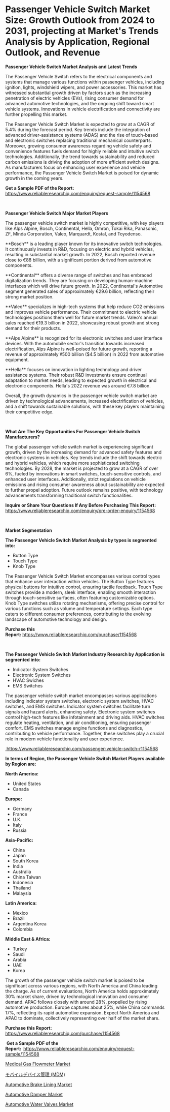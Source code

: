 <p><h1>Passenger Vehicle Switch Market Size: Growth Outlook from 2024 to 2031, projecting at Market's Trends Analysis by Application, Regional Outlook, and Revenue</h1></p><p><strong>Passenger Vehicle Switch Market Analysis and Latest Trends</strong></p>
<p><p>The Passenger Vehicle Switch refers to the electrical components and systems that manage various functions within passenger vehicles, including ignition, lights, windshield wipers, and power accessories. This market has witnessed substantial growth driven by factors such as the increasing penetration of electric vehicles (EVs), rising consumer demand for advanced automotive technologies, and the ongoing shift toward smart vehicle systems. Innovations in vehicle electrification and connectivity are further propelling this market.</p><p>The Passenger Vehicle Switch Market is expected to grow at a CAGR of 5.4% during the forecast period. Key trends include the integration of advanced driver-assistance systems (ADAS) and the rise of touch-based and electronic switches replacing traditional mechanical counterparts. Moreover, growing consumer awareness regarding vehicle safety and convenience features fuels demand for highly reliable and intuitive switch technologies. Additionally, the trend towards sustainability and reduced carbon emissions is driving the adoption of more efficient switch designs. As manufacturers focus on enhancing user experience and vehicle performance, the Passenger Vehicle Switch Market is poised for dynamic growth in the coming years.</p></p>
<p><strong>Get a Sample PDF of the Report:&nbsp;</strong> <a href="https://www.reliableresearchiq.com/enquiry/request-sample/1154568?utm_campaign=101&utm_medium=2&utm_source=Github&utm_content=ia&utm_term=04112024&utm_id=passenger-vehicle-switch">https://www.reliableresearchiq.com/enquiry/request-sample/1154568</a></p>
<p>&nbsp;</p>
<p><strong>Passenger Vehicle Switch Major Market Players</strong></p>
<p><p>The passenger vehicle switch market is highly competitive, with key players like Alps Alpine, Bosch, Continental, Hella, Omron, Tokai Rika, Panasonic, ZF, Minda Corporation, Valeo, Marquardt, Kostal, and Toyodenso.</p><p>**Bosch** is a leading player known for its innovative switch technologies. It continuously invests in R&D, focusing on electric and hybrid vehicles, resulting in substantial market growth. In 2022, Bosch reported revenue close to €88 billion, with a significant portion derived from automotive components.</p><p>**Continental** offers a diverse range of switches and has embraced digitalization trends. They are focusing on developing human-machine interfaces which will drive future growth. In 2022, Continental's Automotive segment generated sales of approximately €29.6 billion, reflecting their strong market position.</p><p>**Valeo** specializes in high-tech systems that help reduce CO2 emissions and improves vehicle performance. Their commitment to electric vehicle technologies positions them well for future market trends. Valeo's annual sales reached €19.3 billion in 2022, showcasing robust growth and strong demand for their products.</p><p>**Alps Alpine** is recognized for its electronic switches and user interface devices. With the automobile sector's transition towards increased electrification, Alps Alpine is well-poised for future growth, reporting a revenue of approximately ¥500 billion ($4.5 billion) in 2022 from automotive equipment.</p><p>**Hella** focuses on innovation in lighting technology and driver assistance systems. Their robust R&D investments ensure continual adaptation to market needs, leading to expected growth in electrical and electronic components. Hella's 2022 revenue was around €7.8 billion.</p><p>Overall, the growth dynamics in the passenger vehicle switch market are driven by technological advancements, increased electrification of vehicles, and a shift towards sustainable solutions, with these key players maintaining their competitive edge.</p></p>
<p>&nbsp;</p>
<p><strong>What Are The Key Opportunities For Passenger Vehicle Switch Manufacturers?</strong></p>
<p><p>The global passenger vehicle switch market is experiencing significant growth, driven by the increasing demand for advanced safety features and electronic systems in vehicles. Key trends include the shift towards electric and hybrid vehicles, which require more sophisticated switching technologies. By 2028, the market is projected to grow at a CAGR of over 6%, fueled by innovations in smart switches, touch-sensitive controls, and enhanced user interfaces. Additionally, strict regulations on vehicle emissions and rising consumer awareness about sustainability are expected to further propel adoption. Future outlook remains positive, with technology advancements transforming traditional switch functionalities.</p></p>
<p><strong>Inquire or Share Your Questions If Any Before Purchasing This Report:</strong> <a href="https://www.reliableresearchiq.com/enquiry/pre-order-enquiry/1154568?utm_campaign=101&utm_medium=2&utm_source=Github&utm_content=ia&utm_term=04112024&utm_id=passenger-vehicle-switch">https://www.reliableresearchiq.com/enquiry/pre-order-enquiry/1154568</a></p>
<p>&nbsp;</p>
<p><strong>Market Segmentation</strong></p>
<p><strong>The Passenger Vehicle Switch Market Analysis by types is segmented into:</strong></p>
<p><ul><li>Button Type</li><li>Touch Type</li><li>Knob Type</li></ul></p>
<p><p>The Passenger Vehicle Switch Market encompasses various control types that enhance user interaction within vehicles. The Button Type features physical buttons for intuitive control, ensuring tactile feedback. Touch Type switches provide a modern, sleek interface, enabling smooth interaction through touch-sensitive surfaces, often featuring customizable options. Knob Type switches utilize rotating mechanisms, offering precise control for various functions such as volume and temperature settings. Each type caters to different consumer preferences, contributing to the evolving landscape of automotive technology and design.</p></p>
<p><strong>Purchase this Report:&nbsp;</strong><a href="https://www.reliableresearchiq.com/purchase/1154568?utm_campaign=101&utm_medium=2&utm_source=Github&utm_content=ia&utm_term=04112024&utm_id=passenger-vehicle-switch">https://www.reliableresearchiq.com/purchase/1154568</a></p>
<p>&nbsp;</p>
<p><strong>The Passenger Vehicle Switch Market Industry Research by Application is segmented into:</strong></p>
<p><ul><li>Indicator System Switches</li><li>Electronic System Switches</li><li>HVAC Swiches</li><li>EMS Switches</li></ul></p>
<p><p>The passenger vehicle switch market encompasses various applications including indicator system switches, electronic system switches, HVAC switches, and EMS switches. Indicator system switches facilitate turn signals and hazard alerts, enhancing safety. Electronic system switches control high-tech features like infotainment and driving aids. HVAC switches regulate heating, ventilation, and air conditioning, ensuring passenger comfort. EMS switches manage engine functions and diagnostics, contributing to vehicle performance. Together, these switches play a crucial role in modern vehicle functionality and user experience.</p></p>
<p><a href="https://www.reliableresearchiq.com/passenger-vehicle-switch-r1154568?utm_campaign=101&utm_medium=2&utm_source=Github&utm_content=ia&utm_term=04112024&utm_id=passenger-vehicle-switch">&nbsp;https://www.reliableresearchiq.com/passenger-vehicle-switch-r1154568</a></p>
<p><strong>In terms of Region, the Passenger Vehicle Switch Market Players available by Region are:</strong></p>
<p>
    <p> <strong> North America: </strong>
        <ul>
            <li>United States</li>
            <li>Canada</li>
        </ul>
        </p> 
    <p> <strong> Europe: </strong>
        <ul>
            <li>Germany</li>
            <li>France</li>
            <li>U.K.</li>
            <li>Italy</li>
            <li>Russia</li>
        </ul>
        </p> 
    <p> <strong> Asia-Pacific: </strong>
        <ul>
            <li>China</li>
            <li>Japan</li>
            <li>South Korea</li>
            <li>India</li>
            <li>Australia</li>
            <li>China Taiwan</li>
            <li>Indonesia</li>
            <li>Thailand</li>
            <li>Malaysia</li>
        </ul>
        </p> 
    <p> <strong> Latin America: </strong>
        <ul>
            <li>Mexico</li>
            <li>Brazil</li>
            <li>Argentina Korea</li>
            <li>Colombia</li>
        </ul>
        </p> 
    <p> <strong> Middle East & Africa: </strong>
        <ul>
            <li>Turkey</li>
            <li>Saudi</li>
            <li>Arabia</li>
            <li>UAE</li>
            <li>Korea</li>
        </ul>
    </p>
    </p>
<p><p>The growth of the passenger vehicle switch market is poised to be significant across various regions, with North America and China leading the charge. As of current evaluations, North America holds approximately 30% market share, driven by technological innovation and consumer demand. APAC follows closely with around 28%, propelled by rising automotive production. Europe captures about 25%, while China commands 17%, reflecting its rapid automotive expansion. Expect North America and APAC to dominate, collectively representing over half of the market share.</p></p>
<p><strong>Purchase this Report: </strong><a href="https://www.reliableresearchiq.com/purchase/1154568?utm_campaign=101&utm_medium=2&utm_source=Github&utm_content=ia&utm_term=04112024&utm_id=passenger-vehicle-switch">https://www.reliableresearchiq.com/purchase/1154568</a></p>
<p>&nbsp;<strong>Get a Sample PDF of the Report:&nbsp;&nbsp;</strong><a href="https://www.reliableresearchiq.com/enquiry/request-sample/1154568?utm_campaign=101&utm_medium=2&utm_source=Github&utm_content=ia&utm_term=04112024&utm_id=passenger-vehicle-switch">https://www.reliableresearchiq.com/enquiry/request-sample/1154568</a></p>
<p><strong></strong></p>
<p><p><a href="https://issuu.com/reportprime-2/docs/medical-gas-flowmeter-market-size-2_f1bc48151327db?utm_campaign=101&utm_medium=2&utm_source=Github&utm_content=ia&utm_term=04112024&utm_id=passenger-vehicle-switch">Medical Gas Flowmeter Market</a></p><p><a href="https://github.com/lababdou/Market-Research-Report-List-6/blob/main/547574622195.md?utm_campaign=101&utm_medium=2&utm_source=Github&utm_content=ia&utm_term=04112024&utm_id=passenger-vehicle-switch">モバイルデバイス管理 (MDM)</a></p><p><a href="https://github.com/ellenqyqdyches/Market-Research-Report-List-1/blob/main/automotive-brake-lining-market.md?utm_campaign=101&utm_medium=2&utm_source=Github&utm_content=ia&utm_term=04112024&utm_id=passenger-vehicle-switch">Automotive Brake Lining Market</a></p><p><a href="https://github.com/cleora2ime/Market-Research-Report-List-1/blob/main/automotive-damper-market.md?utm_campaign=101&utm_medium=2&utm_source=Github&utm_content=ia&utm_term=04112024&utm_id=passenger-vehicle-switch">Automotive Damper Market</a></p><p><a href="https://github.com/azucena6lzcou/Market-Research-Report-List-1/blob/main/automotive-water-valves-market.md?utm_campaign=101&utm_medium=2&utm_source=Github&utm_content=ia&utm_term=04112024&utm_id=passenger-vehicle-switch">Automotive Water Valves Market</a></p></p>
